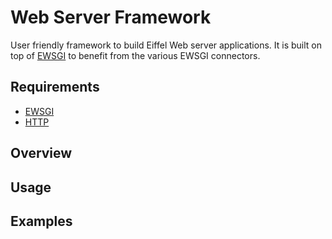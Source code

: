 # Web Server Framework

User friendly framework to build Eiffel Web server applications.
It is built on top of [EWSGI](../ewsgi/) to benefit from the various EWSGI connectors.

## Requirements
* [EWSGI](../ewsgi)
* [HTTP](../../protocol/http)

## Overview

## Usage

## Examples
